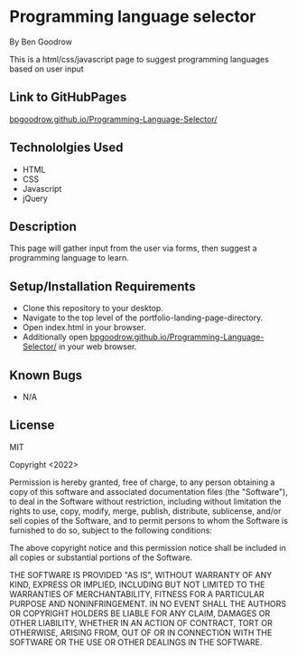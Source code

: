 # Programming language selector
By Ben Goodrow

This is a html/css/javascript page to suggest programming languages based on user input

## Link to GitHubPages
[bpgoodrow.github.io/Programming-Language-Selector/](https://www.bpgoodrow.github.io/Programming-Language-Selector/)

## Technololgies Used
* HTML
* CSS
* Javascript
* jQuery

## Description
This page will gather input from the user via forms, then suggest a programming language to learn.

## Setup/Installation Requirements
* Clone this repository to your desktop.
* Navigate to the top level of the portfolio-landing-page-directory.
* Open index.html in your browser.
* Additionally open [bpgoodrow.github.io/Programming-Language-Selector/](https://www.bpgoodrow.github.io/Programming-Language-Selector/) in your web browser.

## Known Bugs
* N/A

## License
MIT

Copyright <2022> <Benjamin Goodrow>

Permission is hereby granted, free of charge, to any person obtaining a copy of this software and associated documentation files (the "Software"), to deal in the Software without restriction, including without limitation the rights to use, copy, modify, merge, publish, distribute, sublicense, and/or sell copies of the Software, and to permit persons to whom the Software is furnished to do so, subject to the following conditions:

The above copyright notice and this permission notice shall be included in all copies or substantial portions of the Software.

THE SOFTWARE IS PROVIDED "AS IS", WITHOUT WARRANTY OF ANY KIND, EXPRESS OR IMPLIED, INCLUDING BUT NOT LIMITED TO THE WARRANTIES OF MERCHANTABILITY, FITNESS FOR A PARTICULAR PURPOSE AND NONINFRINGEMENT. IN NO EVENT SHALL THE AUTHORS OR COPYRIGHT HOLDERS BE LIABLE FOR ANY CLAIM, DAMAGES OR OTHER LIABILITY, WHETHER IN AN ACTION OF CONTRACT, TORT OR OTHERWISE, ARISING FROM, OUT OF OR IN CONNECTION WITH THE SOFTWARE OR THE USE OR OTHER DEALINGS IN THE SOFTWARE.
